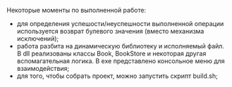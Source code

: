 Некоторые моменты по выполненной работе:
- для определения успешости/неуспешности выполненной операции используется возврат булевого значения (вместо механизма исключений);
- работа разбита на динамическую библиотеку и исполняемый файл. В dll реализованы классы Book, BookStore и некоторая другая вспомагательная логика. В exe представлено консольное меню для взаимодействия;
- для того, чтобы собрать проект, можно запустить скрипт build.sh;
